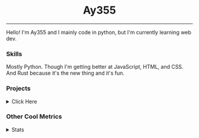 <h1 align="center"><b>Ay355</b></h1>

---

Hello! I'm Ay355 and I mainly code in python, but I'm currently learning web dev.


### Skills

Mostly Python. Though I'm getting better at JavaScript, HTML, and CSS. And Rust because it's the new thing and it's fun.


### Projects

<details>
 <summary>Click Here</summary>
<br>

 This is probably out of date

[Standle](https://discord.com/oauth2/authorize?client_id=810345494223781899&scope=bot&permissions=8)
 - A multipurpose discord bot for your discord server. Has useful and fun commands for you to mess around with. Made with [discord.py](https://www.github.com/Rapptz/discord.py).

[RoboAy355](https://github.com/Ay-355/RoboAy355)
 - A personal discord bot that I use for random things.

[Asyncdictionary](https://github.com/Ay-355/asyncdictionary)
 - An async wrapper for the freedictionaryAPI. See the README for more info.

 
That's pretty much it, other stuff is closed-source.
 
</details>


### Other Cool Metrics


<details>
<summary>Stats</summary>
<br>
 
<a href="https://github.com/Ay-355">
 <img align="center" src="https://github-readme-stats.vercel.app/api?username=Ay-355&theme=tokyonight&show_icons=true&count_private=true&hide_border=true" />
</a><a href="https://github.com/Ay-355">
  <img align="center" src="https://github-readme-stats.vercel.app/api/top-langs/?username=Ay-355&hide=toml,yaml,cmake&layout=compact&langs_count=8&theme=tokyonight&hide_border=true" />
</a>

 
&nbsp; <!-- Space character to put some space between the different stat types. -->

 
<!--START_SECTION:waka-->
**🐱 My Github Data** 

> 🏆 432 Contributions in the Year 2021
 > 
> 📦 1.1 kB Used in Github's Storage 
 > 
> 🚫 Not Opted to Hire
 > 
> 📜 10 Public Repositories 
 > 
> 🔑 2 Private Repositories  
 > 
**I'm an Early 🐤** 

```text
🌞 Morning    7 commits      ░░░░░░░░░░░░░░░░░░░░░░░░░   2.98% 
🌆 Daytime    113 commits    ████████████░░░░░░░░░░░░░   48.09% 
🌃 Evening    108 commits    ███████████░░░░░░░░░░░░░░   45.96% 
🌙 Night      7 commits      ░░░░░░░░░░░░░░░░░░░░░░░░░   2.98%

```
📅 **I'm Most Productive on Thursday** 

```text
Monday       38 commits     ████░░░░░░░░░░░░░░░░░░░░░   16.17% 
Tuesday      36 commits     ███░░░░░░░░░░░░░░░░░░░░░░   15.32% 
Wednesday    24 commits     ██░░░░░░░░░░░░░░░░░░░░░░░   10.21% 
Thursday     43 commits     ████░░░░░░░░░░░░░░░░░░░░░   18.3% 
Friday       34 commits     ███░░░░░░░░░░░░░░░░░░░░░░   14.47% 
Saturday     34 commits     ███░░░░░░░░░░░░░░░░░░░░░░   14.47% 
Sunday       26 commits     ██░░░░░░░░░░░░░░░░░░░░░░░   11.06%

```


📊 **This Week I Spent My Time On** 

```text
💬 Programming Languages: 
VimL                     1 hr                ██████████░░░░░░░░░░░░░░░   40.75% 
PowerShell               50 mins             ████████░░░░░░░░░░░░░░░░░   34.0% 
INI                      23 mins             ████░░░░░░░░░░░░░░░░░░░░░   16.01% 
Rust                     7 mins              █░░░░░░░░░░░░░░░░░░░░░░░░   5.16% 
Python                   6 mins              █░░░░░░░░░░░░░░░░░░░░░░░░   4.09%

🔥 Editors: 
Notepad++                1 hr 14 mins        ████████████░░░░░░░░░░░░░   50.0% 
Vim                      1 hr 14 mins        ████████████░░░░░░░░░░░░░   50.0%

🐱‍💻 Projects: 
Unknown Project          2 hrs 22 mins       ████████████████████████░   95.91% 
RoboAy355                6 mins              █░░░░░░░░░░░░░░░░░░░░░░░░   4.09%

💻 Operating System: 
Windows                  2 hrs 28 mins       █████████████████████████   100.0%

```

**I Mostly Code in Python** 

```text
Python                   7 repos             ███████████████████░░░░░░   77.78% 
HTML                     1 repo              ██░░░░░░░░░░░░░░░░░░░░░░░   11.11% 
C++                      1 repo              ██░░░░░░░░░░░░░░░░░░░░░░░   11.11%

```



 Last Updated on 16/08/2021
<!--END_SECTION:waka-->
</details>
